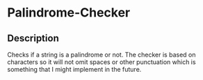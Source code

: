# Palindrome-Checker

## Description 
Checks if a string is a palindrome or not.
The checker is based on characters so it will not omit spaces or other punctuation which is something that I might implement in the future.
